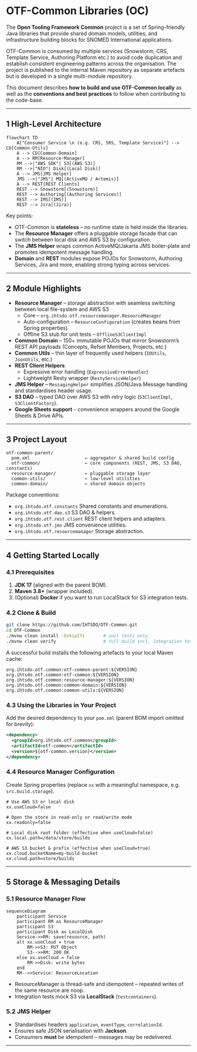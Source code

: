 # OTF-Common Libraries (OC)

The **Open Tooling Framework Common** project is a set of Spring-friendly Java libraries that provide shared domain models, utilities, and infrastructure building blocks for SNOMED International applications.

OTF-Common is consumed by multiple services (Snowstorm, CRS, Template Service, Authoring Platform etc.) to avoid code duplication and establish consistent engineering patterns across the organisation.  The project is published to the internal Maven repository as separate artefacts but is developed in a single multi-module repository.

This document describes **how to build and use OTF-Common locally** as well as the **conventions and best practices** to follow when contributing to the code-base.

---

## 1  High-Level Architecture

```mermaid
flowchart TD
    A["Consumer Service \n (e.g. CRS, SRS, Template Service)"] --> CU[Common-Utils]
    A --> CD[Common-Domain]
    A --> RM[Resource-Manager]
    RM -->|"AWS SDK"| S3[(AWS S3)]
    RM -->|"NIO"| Disk[(Local Disk)]
    A --> JMS[JMS Helper]
    JMS -->|"JMS"| MQ[(ActiveMQ / Artemis)]
    A --> REST[REST Clients]
    REST --> Snowstorm[(Snowstorm)]
    REST --> Authoring[(Authoring Services)]
    REST --> IMS[(IMS)]
    REST --> Jira[(Jira)]
```

Key points:
* OTF-Common is **stateless** – no runtime state is held inside the libraries.
* The **Resource Manager** offers a pluggable storage facade that can switch between local disk and AWS S3 by configuration.
* The **JMS Helper** wraps common ActiveMQ/Jakarta JMS boiler-plate and promotes idempotent message handling.
* **Domain** and **REST** modules expose POJOs for Snowstorm, Authoring Services, Jira and more, enabling strong typing across services.

---

## 2  Module Highlights

* **Resource Manager**  – storage abstraction with seamless switching between local file-system and AWS S3  
  * Core – `org.ihtsdo.otf.resourcemanager.ResourceManager`  
  * Auto-configuration – `ResourceConfiguration` (creates beans from Spring properties)  
  * Offline S3 stub for unit tests – `OfflineS3ClientImpl`
* **Common Domain** – 150+ immutable POJOs that mirror Snowstorm’s REST API payloads (Concepts, Refset Members, Projects, etc.)
* **Common Utils** – thin layer of frequently used helpers (`IOUtils`, `JsonUtils`, etc.)
* **REST Client Helpers**  
  * Expressive error handling (`ExpressiveErrorHandler`)  
  * Lightweight Resty wrapper (`RestyServiceHelper`)
* **JMS Helper** – `MessagingHelper` simplifies JSON/Java Message handling and standardises header usage.
* **S3 DAO** – typed DAO over AWS S3 with retry logic (`S3ClientImpl`, `S3ClientFactory`).
* **Google Sheets support** – convenience wrappers around the Google Sheets & Drive APIs.

---

## 3  Project Layout

```
otf-common-parent/
  pom.xml                     ← aggregator & shared build config
  otf-common/                 ← core components (REST, JMS, S3 DAO, constants)
  resource-manager/           ← pluggable storage layer
  common-utils/               ← low-level utilities
  common-domain/              ← shared domain objects
```

Package conventions:
* `org.ihtsdo.otf.constants`        Shared constants and enumerations.  
* `org.ihtsdo.otf.dao.s3`           S3 DAO & helpers.  
* `org.ihtsdo.otf.rest.client`      REST client helpers and adapters.  
* `org.ihtsdo.otf.jms`              JMS convenience utilities.  
* `org.ihtsdo.otf.resourcemanager`  Storage abstraction.

---

## 4  Getting Started Locally

### 4.1  Prerequisites

1. **JDK 17** (aligned with the parent BOM).  
2. **Maven 3.8+** (wrapper included).  
3. (Optional) **Docker** if you want to run LocalStack for S3 integration tests.

### 4.2  Clone & Build

```bash
git clone https://github.com/IHTSDO/OTF-Common.git
cd OTF-Common
./mvnw clean install -DskipITs       # unit tests only
./mvnw clean verify                  # full build incl. integration tests
```

A successful build installs the following artefacts to your local Maven cache:

```
org.ihtsdo.otf.common:otf-common-parent:${VERSION}
org.ihtsdo.otf.common:otf-common:${VERSION}
org.ihtsdo.otf.common:resource-manager:${VERSION}
org.ihtsdo.otf.common:common-domain:${VERSION}
org.ihtsdo.otf.common:common-utils:${VERSION}
```

### 4.3  Using the Libraries in Your Project

Add the desired dependency to your `pom.xml` (parent BOM import omitted for brevity):

```xml
<dependency>
  <groupId>org.ihtsdo.otf.common</groupId>
  <artifactId>otf-common</artifactId>
  <version>${otf-common.version}</version>
</dependency>
```

### 4.4  Resource Manager Configuration

Create Spring properties (replace `xx` with a meaningful namespace, e.g. `srs.build.storage`).

```properties
# Use AWS S3 or local disk
xx.useCloud=false

# Open the store in read-only or read/write mode
xx.readonly=false

# Local disk root folder (effective when useCloud=false)
xx.local.path=/data/store/builds

# AWS S3 bucket & prefix (effective when useCloud=true)
xx.cloud.bucketName=my-build-bucket
xx.cloud.path=store/builds
```

---

## 5  Storage & Messaging Details

### 5.1  Resource Manager Flow

```mermaid
sequenceDiagram
    participant Service
    participant RM as ResourceManager
    participant S3
    participant Disk as LocalDisk
    Service->>RM: save(resource, path)
    alt xx.useCloud = true
        RM->>S3: PUT Object
        S3-->>RM: 200 OK
    else xx.useCloud = false
        RM->>Disk: write bytes
    end
    RM-->>Service: ResourceLocation
```

* ResourceManager is thread-safe and idempotent – repeated writes of the same resource are noop.
* Integration tests mock S3 via **LocalStack** (`testcontainers`).

### 5.2  JMS Helper

* Standardises headers `application`, `eventType`, `correlationId`.
* Ensures safe JSON serialisation with **Jackson**.
* Consumers **must** be idempotent – messages may be redelivered.

---